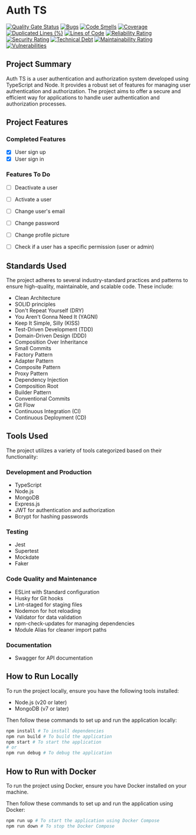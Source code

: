 # Auth TS

[![Quality Gate Status](https://sonarcloud.io/api/project_badges/measure?project=veidzj_auth-ts&metric=alert_status)](https://sonarcloud.io/summary/new_code?id=veidzj_auth-ts)
[![Bugs](https://sonarcloud.io/api/project_badges/measure?project=veidzj_auth-ts&metric=bugs)](https://sonarcloud.io/summary/new_code?id=veidzj_auth-ts)
[![Code Smells](https://sonarcloud.io/api/project_badges/measure?project=veidzj_auth-ts&metric=code_smells)](https://sonarcloud.io/summary/new_code?id=veidzj_auth-ts)
[![Coverage](https://sonarcloud.io/api/project_badges/measure?project=veidzj_auth-ts&metric=coverage)](https://sonarcloud.io/summary/new_code?id=veidzj_auth-ts)
[![Duplicated Lines (%)](https://sonarcloud.io/api/project_badges/measure?project=veidzj_auth-ts&metric=duplicated_lines_density)](https://sonarcloud.io/summary/new_code?id=veidzj_auth-ts)
[![Lines of Code](https://sonarcloud.io/api/project_badges/measure?project=veidzj_auth-ts&metric=ncloc)](https://sonarcloud.io/summary/new_code?id=veidzj_auth-ts)
[![Reliability Rating](https://sonarcloud.io/api/project_badges/measure?project=veidzj_auth-ts&metric=reliability_rating)](https://sonarcloud.io/summary/new_code?id=veidzj_auth-ts)
[![Security Rating](https://sonarcloud.io/api/project_badges/measure?project=veidzj_auth-ts&metric=security_rating)](https://sonarcloud.io/summary/new_code?id=veidzj_auth-ts)
[![Technical Debt](https://sonarcloud.io/api/project_badges/measure?project=veidzj_auth-ts&metric=sqale_index)](https://sonarcloud.io/summary/new_code?id=veidzj_auth-ts)
[![Maintainability Rating](https://sonarcloud.io/api/project_badges/measure?project=veidzj_auth-ts&metric=sqale_rating)](https://sonarcloud.io/summary/new_code?id=veidzj_auth-ts)
[![Vulnerabilities](https://sonarcloud.io/api/project_badges/measure?project=veidzj_auth-ts&metric=vulnerabilities)](https://sonarcloud.io/summary/new_code?id=veidzj_auth-ts)

## Project Summary

Auth TS is a user authentication and authorization system developed using TypeScript and Node. It provides a robust set of features for managing user authentication and authorization. The project aims to offer a secure and efficient way for applications to handle user authentication and authorization processes.


## Project Features

### Completed Features

- [x] User sign up
- [x] User sign in

### Features To Do

- [ ] Deactivate a user
- [ ] Activate a user
- [ ] Change user's email
- [ ] Change password
- [ ] Change profile picture
- [ ] Check if a user has a specific permission (user or admin)


## Standards Used

The project adheres to several industry-standard practices and patterns to ensure high-quality, maintainable, and scalable code. These include:

- Clean Architecture
- SOLID principles
- Don't Repeat Yourself (DRY)
- You Aren't Gonna Need It (YAGNI)
- Keep It Simple, Silly (KISS)
- Test-Driven Development (TDD)
- Domain-Driven Design (DDD)
- Composition Over Inheritance
- Small Commits
- Factory Pattern
- Adapter Pattern
- Composite Pattern
- Proxy Pattern
- Dependency Injection
- Composition Root
- Builder Pattern
- Conventional Commits
- Git Flow
- Continuous Integration (CI)
- Continuous Deployment (CD)


## Tools Used

The project utilizes a variety of tools categorized based on their functionality:

### Development and Production

- TypeScript
- Node.js
- MongoDB
- Express.js
- JWT for authentication and authorization
- Bcrypt for hashing passwords

### Testing

- Jest
- Supertest
- Mockdate
- Faker

### Code Quality and Maintenance

- ESLint with Standard configuration
- Husky for Git hooks
- Lint-staged for staging files
- Nodemon for hot reloading
- Validator for data validation
- npm-check-updates for managing dependencies
- Module Alias for cleaner import paths

### Documentation

- Swagger for API documentation


## How to Run Locally

To run the project locally, ensure you have the following tools installed:

- Node.js (v20 or later)
- MongoDB (v7 or later)

Then follow these commands to set up and run the application locally:

```bash
npm install # To install dependencies
npm run build # To build the application
npm start # To start the application
# or
npm run debug # To debug the application
```


## How to Run with Docker

To run the project using Docker, ensure you have Docker installed on your machine.

Then follow these commands to set up and run the application using Docker:

```bash
npm run up # To start the application using Docker Compose
npm run down # To stop the Docker Compose
```
